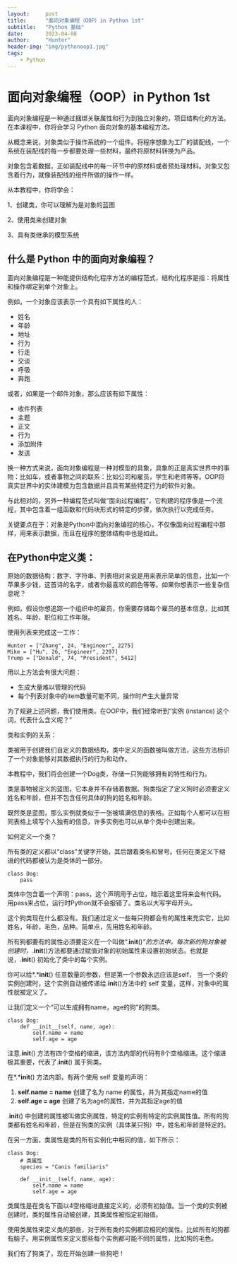 ```yaml
---
layout:     post
title:      "面向对象编程（OOP）in Python 1st"
subtitle:   "Python 基础"
date:       2023-04-08
author:     "Hunter"
header-img: "img/pythonoop1.jpg"
tags:
    - Python
---
```

# 面向对象编程（OOP）in Python 1st
面向对象编程是一种通过捆绑关联属性和行为到独立对象的，项目结构化的方法。在本课程中，你将会学习 Python 面向对象的基本编程方法。

从概念来说，对象类似于操作系统的一个组件。将程序想象为工厂的装配线，一个系统在装配线的每一步都要处理一些材料，最终将原材料转换为产品。

对象包含着数据，正如装配线中的每一环节中的原材料或者预处理材料。对象又包含着行为，就像装配线的组件所做的操作一样。

从本教程中，你将学会：

1、创建类，你可以理解为是对象的蓝图

2、使用类来创建对象

3、具有类继承的模型系统

## **什么是 Python 中的面向对象编程？**

 面向对象编程是一种能提供结构化程序方法的编程范式，结构化程序是指：将属性和操作绑定到单个对象上。

例如，一个对象应该表示一个具有如下属性的人：

- 姓名
- 年龄
- 地址
- 行为
- 行走
- 交谈
- 呼吸
- 奔跑

或者，如果是一个邮件对象，那么应该有如下属性：

- 收件列表
- 主题
- 正文
- 行为
- 添加附件
- 发送

换一种方式来说，面向对象编程是一种对模型的具象，具象的正是真实世界中的事物：比如车，或者事物之间的联系：比如公司和雇员，学生和老师等等。OOP将真实世界中的实体建模为包含数据并且具有某些特定行为的软件对象。

与此相对的，另外一种编程范式叫做“面向过程编程”，它构建的程序像是一个流程，其中包含着一组函数和代码块形式的特定的步骤，依次执行以完成任务。

关键要点在于：对象是Python中面向对象编程的核心，不仅像面向过程编程中那样，用来表示数据，而且在程序的整体结构中也是如此。

## 在Python中定义类：

原始的数据结构：数字、字符串、列表相对来说是用来表示简单的信息，比如一个苹果多少钱，这首诗的名字，或者你最喜欢的颜色等等。如果你想表示一些复杂信息呢？

例如，假设你想追踪一个组织中的雇员，你需要存储每个雇员的基本信息，比如其姓名、年龄、职位和工作年限。

使用列表来完成这一工作：

```
Hunter = ["Zhang", 24, "Engineer", 2275]
Mike = ["Hu", 26, "Engineer", 2297]
Trump = ["Donald", 74, "President", 5412]
```

用以上方法会有很大问题：

- 生成大量难以管理的代码
- 每个列表对象中的item数量可能不同，操作时产生大量异常

为了规避上述问题，我们使用类。在OOP中，我们经常听到“实例 (instance) 这个词，代表什么含义呢？”

类和实例的关系：

类被用于创建我们自定义的数据结构，类中定义的函数被叫做方法，这些方法标识了一个对象能够对其数据执行的行为和动作。

本教程中，我们将会创建一个Dog类，存储一只狗能够拥有的特性和行为。

类是事物被定义的蓝图，它本身并不存储着数据。狗类指定了定义狗时必须要定义姓名和年龄，但并不包含任何具体的狗的姓名和年龄。

既然类是蓝图，那么实例就类似于一张被填满信息的表格。正如每个人都可以在相同表格上填写个人独有的信息，许多实例也可以从单个类中创建出来。

如何定义一个类？

所有类的定义都以“class”关键字开始，其后跟着类名和冒号。任何在类定义下缩进的代码都被认为是类体的一部分。

```
class Dog:
    pass
```

类体中包含着一个声明：pass，这个声明用于占位，暗示着这里将来会有代码。用pass来占位，运行时Python就不会报错了。类名以大写字母开头。

这个狗类现在什么都没有。我们通过定义一些每只狗都会有的属性来充实它，比如姓名，年龄，毛色，品种。简单点，先用姓名和年龄。

所有狗都要有的属性必须要定义在一个叫做“.__init__()*”*的方法中。每次新的狗对象被创建时*，*.__init__()方法都要通过赋值对象的初始属性来设置初始状态。也就是说，*.*__init__() 初始化了类中的每个实例。

你可以给*.*__init__() 任意数量的参数，但是第一个参数永远应该是self， 当一个类的实例创建时，这个实例自动被传递给.__init__()方法中的 self 变量，这样，对象中的属性就被定义了。

让我们定义一个“可以生成拥有name，age的狗”的狗类。

```
class Dog:
    def __init__(self, name, age):
        self.name = name
        self.age = age
```

注意.__init__() 方法有四个空格的缩进，该方法内部的代码有8个空格缩进。这个缩进极其重要，代表了.__init__() 属于狗类。

在*.*__init__() 方法内部，有两个使用 self 变量的声明：

1. **self.name = name** 创建了名为 name 的属性，并为其指定name的值
2. **self.age = age** 创建了名为age的属性，并为其指定age的值

.__init__() 中创建的属性被叫做实例属性，特定的实例有特定的实例属性值。所有的狗类都有姓名和年龄，但是在狗类的实例（具体某只狗）中，姓名和年龄是特定的。

在另一方面，类属性是类的所有实例化中相同的值，如下所示：

```
class Dog:
    # 类属性
    species = "Canis familiaris"

    def __init__(self, name, age):
        self.name = name
        self.age = age
```

类属性是在类名下面以4空格缩进直接定义的，必须有初始值。当一个类的实例被创建时，类的属性自动被创建，其类属性被指定初始值。

使用类属性来定义类的那些，对于所有类的实例都应相同的属性。比如所有的狗都有脑子。用实例属性来定义那些每个实例都可能不同的属性，比如狗的毛色。

我们有了狗类了，现在开始创建一些狗吧！